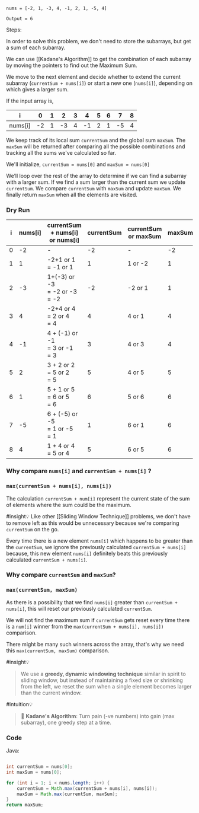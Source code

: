 ```

nums = [-2, 1, -3, 4, -1, 2, 1, -5, 4]

Output = 6

```


Steps: 

In order to solve this problem, we don't need to store the subarrays, but get a sum of each subarray.

We can use [[Kadane's Algorithm]] to get the combination of each subarray by moving the pointers to find out the Maximum Sum.

We move to the next element and decide whether to extend the current subarray (`currentSum + nums[i]`) or start a new one (`nums[i]`), depending on which gives a larger sum.

If the input array is, 

| i         | 0   | 1   | 2   | 3   | 4   | 5   | 6   | 7   | 8   |
| --------- | --- | --- | --- | --- | --- | --- | --- | --- | --- |
| nums\[i\] | -2  | 1   | -3  | 4   | -1  | 2   | 1   | -5  | 4   |


We keep track of its local sum `currentSum` and the global sum `maxSum`. The `maxSum` will be returned after comparing all the possible combinations and tracking all the sums we've calculated so far.

We'll initialize, 
`currentSum = nums[0]` and
`maxSum = nums[0]`


We’ll loop over the rest of the array to determine if we can find a subarray with a larger sum.
If we find a sum larger than the current sum we update `currentSum`. 
We compare  `currentSum` with `maxSum` and update `maxSum`.
We finally return `maxSum` when all the elements are visited. 


### Dry Run

| i   | nums\[i\] | currentSum + nums[i] or nums[i]    | currentSum | currentSum or maxSum | maxSum |
| --- | --------- | ---------------------------------- | ---------- | -------------------- | ------ |
| 0   | -2        | -                                  | -2         | -                    | -2     |
| 1   | 1         | -2+1 or 1 <br>= -1 or 1            | 1          | 1 or -2              | 1      |
| 2   | -3        | 1+(-3) or -3<br>= -2 or -3<br>= -2 | -2         | -2 or 1              | 1      |
| 3   | 4         | -2+4 or 4<br>= 2 or 4<br>= 4       | 4          | 4 or 1               | 4      |
| 4   | -1        | 4 + (-1) or -1<br>= 3 or -1<br>= 3 | 3          | 4 or 3               | 4      |
| 5   | 2         | 3 + 2 or 2<br>= 5 or 2<br>= 5      | 5          | 4 or 5               | 5      |
| 6   | 1         | 5 + 1 or 5<br>= 6 or 5<br>= 6      | 6          | 5 or 6               | 6      |
| 7   | -5        | 6 + (-5) or -5<br>= 1 or -5<br>= 1 | 1          | 6 or 1               | 6      |
| 8   | 4         | 1 + 4 or 4<br>= 5 or 4             | 5          | 6 or 5               | 6      |


### Why compare `nums[i]` and `currentSum + nums[i]` ?
### `max(currentSum + nums[i], nums[i])`

The calculation `currentSum + num[i]` represent the current state of the sum of elements where the sum could be the maximum. 

#insight💡 
Like other [[Sliding Window Technique]] problems, we don't have to remove left as this would be unnecessary because we're comparing `currentSum` on the go. 

Every time there is a new element `nums[i]` which happens to be greater than the `currentSum`, we ignore the previously calculated `currentSum + nums[i]` because, this new element `nums[i]` definitely beats this previously calculated `currentSum + nums[i]`.

### Why compare `currentSum` and `maxSum`?
### `max(currentSum, maxSum)`


As there is a possibility that we find `nums[i]` greater than `currentSum + nums[i]`, this will reset our previously calculated `currentSum`.

We will not find the maximum sum if `currentSum` gets reset every time there is a `num[i]` winner from the `max(currentSum + nums[i], nums[i])` comparison.

There might be many such winners across the array, that's why we need this `max(currentSum, maxSum)` comparison.


#insight💡 

> We use a **greedy, dynamic windowing technique** similar in spirit to sliding window, but instead of maintaining a fixed size or shrinking from the left, we reset the sum when a single element becomes larger than the current window.


#intuition💡 

> 🧠 **Kadane's Algorithm**: Turn pain (-ve numbers) into gain (max subarray), one greedy step at a time.


### Code

Java: 

```java

int currentSum = nums[0];
int maxSum = nums[0];

for (int i = 1; i < nums.length; i++) {
	currentSum = Math.max(currentSum + nums[i], nums[i]);
	maxSum = Math.max(currentSum, maxSum);
}
return maxSum;
```

